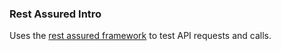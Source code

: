 ### Rest Assured Intro

Uses the [rest assured framework](http://rest-assured.io/) to test API requests and calls. 